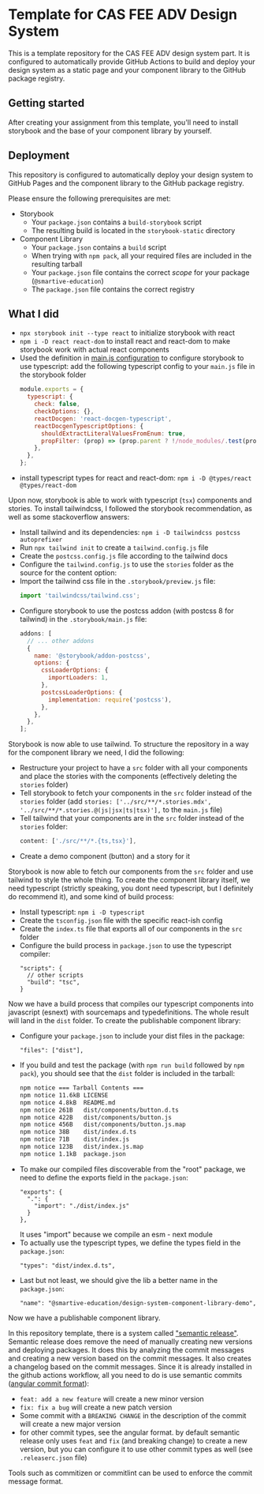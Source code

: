 # Template for CAS FEE ADV Design System

This is a template repository for the CAS FEE ADV design system part.
It is configured to automatically provide GitHub Actions to build and deploy
your design system as a static page and your component library to the
GitHub package registry.

## Getting started

After creating your assignment from this template, you'll need to install
storybook and the base of your component library by yourself.

## Deployment

This repository is configured to automatically deploy your design system
to GitHub Pages and the component library to the GitHub package registry.

Please ensure the following prerequisites are met:

- Storybook
  - Your `package.json` contains a `build-storybook` script
  - The resulting build is located in the `storybook-static` directory
- Component Library
  - Your `package.json` contains a `build` script
  - When trying with `npm pack`, all your required files are included in the resulting tarball
  - Your `package.json` file contains the correct _scope_ for your package (`@smartive-education`)
  - The `package.json` file contains the correct registry

## What I did

- `npx storybook init --type react` to initialize storybook with react
- `npm i -D react react-dom` to install react and react-dom to make storybook work with actual react components
- Used the definition in [main.js configuration](https://storybook.js.org/docs/react/configure/typescript#mainjs-configuration) to configure storybook to use typescript: add the following typescript config to your `main.js` file in the storybook folder
  ```js
  module.exports = {
    typescript: {
      check: false,
      checkOptions: {},
      reactDocgen: 'react-docgen-typescript',
      reactDocgenTypescriptOptions: {
        shouldExtractLiteralValuesFromEnum: true,
        propFilter: (prop) => (prop.parent ? !/node_modules/.test(prop.parent.fileName) : true),
      },
    },
  };
  ```
- install typescript types for react and react-dom: `npm i -D @types/react @types/react-dom`

Upon now, storybook is able to work with typescript (`tsx`) components and stories. To install tailwindcss, I followed the storybook recommendation, as well as some stackoverflow answers:

- Install tailwind and its dependencies: `npm i -D tailwindcss postcss autoprefixer`
- Run `npx tailwind init` to create a `tailwind.config.js` file
- Create the `postcss.config.js` file according to the tailwind docs
- Configure the `tailwind.config.js` to use the `stories` folder as the source for the content option:
- Import the tailwind css file in the `.storybook/preview.js` file:
  ```js
  import 'tailwindcss/tailwind.css';
  ```
- Configure storybook to use the postcss addon (with postcss 8 for tailwind) in the `.storybook/main.js` file:
  ```js
  addons: [
    // ... other addons
    {
      name: '@storybook/addon-postcss',
      options: {
        cssLoaderOptions: {
          importLoaders: 1,
        },
        postcssLoaderOptions: {
          implementation: require('postcss'),
        },
      },
    },
  ];
  ```

Storybook is now able to use tailwind. To structure the repository in a way for the component library we need, I did the following:

- Restructure your project to have a `src` folder with all your components and place the stories with the components (effectively deleting the `stories` folder)
- Tell storybook to fetch your components in the `src` folder instead of the `stories` folder (add `stories: ['../src/**/*.stories.mdx', '../src/**/*.stories.@(js|jsx|ts|tsx)'],` to the `main.js` file)
- Tell tailwind that your components are in the `src` folder instead of the `stories` folder:
  ```js
  content: ['./src/**/*.{ts,tsx}'],
  ```
- Create a demo component (button) and a story for it

Storybook is now able to fetch our components from the `src` folder and use tailwind to style the whole thing. To create the component library itself, we need typescript (strictly speaking, you dont need typescript, but I definitely do recommend it), and some kind of build process:

- Install typescript: `npm i -D typescript`
- Create the `tsconfig.json` file with the specific react-ish config
- Create the `index.ts` file that exports all of our components in the `src` folder
- Configure the build process in `package.json` to use the typescript compiler:
  ```json5
  "scripts": {
    // other scripts
    "build": "tsc",
  }
  ```

Now we have a build process that compiles our typescript components into javascript (esnext) with sourcemaps and typedefinitions. The whole result will land in the `dist` folder. To create the publishable component library:

- Configure your `package.json` to include your dist files in the package:
  ```json5
  "files": ["dist"],
  ```
- If you build and test the package (with `npm run build` followed by `npm pack`), you should see that the `dist` folder is included in the tarball:
  ```bash
  npm notice === Tarball Contents ===
  npm notice 11.6kB LICENSE
  npm notice 4.8kB  README.md
  npm notice 261B   dist/components/button.d.ts
  npm notice 422B   dist/components/button.js
  npm notice 456B   dist/components/button.js.map
  npm notice 38B    dist/index.d.ts
  npm notice 71B    dist/index.js
  npm notice 123B   dist/index.js.map
  npm notice 1.1kB  package.json
  ```
- To make our compiled files discoverable from the "root" package, we need to define the exports field in the `package.json`:
  ```json5
  "exports": {
    ".": {
      "import": "./dist/index.js"
    }
  },
  ```
  It uses "import" because we compile an esm - next module
- To actually use the typescript types, we define the types field in the `package.json`:
  ```json5
  "types": "dist/index.d.ts",
  ```
- Last but not least, we should give the lib a better name in the `package.json`:
  ```json5
  "name": "@smartive-education/design-system-component-library-demo",
  ```

Now we have a publishable component library.

In this repository template, there is a system called ["semantic release"](https://github.com/semantic-release/semantic-release). Semantic release does remove the need of manually creating new versions and deploying packages. It does this by analyzing the commit messages and creating a new version based on the commit messages. It also creates a changelog based on the commit messages. Since it is already installed in the github actions workflow, all you need to do is use semantic commits ([angular commit format](https://github.com/angular/angular/blob/main/CONTRIBUTING.md#-commit-message-format)):

- `feat: add a new feature` will create a new minor version
- `fix: fix a bug` will create a new patch version
- Some commit with a `BREAKING CHANGE` in the description of the commit will create a new major version
- for other commit types, see the angular format. by default semantic release only uses `feat` and `fix` (and breaking change) to create a new version, but you can configure it to use other commit types as well (see `.releaserc.json` file)

Tools such as commitizen or commitlint can be used to enforce the commit message format.
